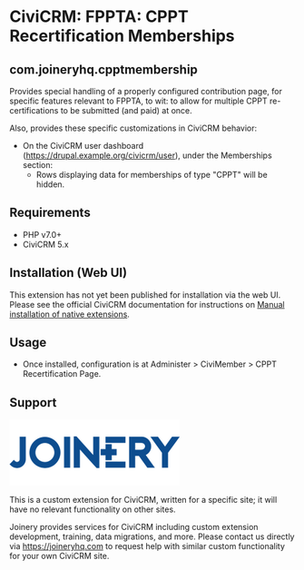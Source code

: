 # CiviCRM: FPPTA: CPPT Recertification Memberships
## com.joineryhq.cpptmembership

Provides special handling of a properly configured contribution page, for specific
features relevant to FPPTA, to wit: to allow for multiple CPPT re-certifications 
to be submitted (and paid) at once.

Also, provides these specific customizations in CiviCRM behavior:

* On the CiviCRM user dashboard (https://drupal.example.org/civicrm/user), under
the Memberships section:
  * Rows displaying data for memberships of type "CPPT" will be hidden.

## Requirements

* PHP v7.0+
* CiviCRM 5.x

## Installation (Web UI)

This extension has not yet been published for installation via the web UI. Please 
see the official CiviCRM documentation for instructions on [Manual installation of native extensions](https://docs.civicrm.org/sysadmin/en/latest/customize/extensions/#installing-a-new-extension).

## Usage

* Once installed, configuration is at Administer > CiviMember > CPPT Recertification Page. 

## Support
![screenshot](/images/joinery-logo.png)

This is a custom extension for CiviCRM, written for a specific site; it will have 
no relevant functionality on other sites.

Joinery provides services for CiviCRM including custom extension development, training, data migrations,
and more. Please contact us directly via https://joineryhq.com to request help with similar custom
functionality for your own CiviCRM site.
